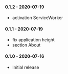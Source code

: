 #### 0.1.2 - 2020-07-19

- activation ServiceWorker

#### 0.1.1 - 2020-07-19

- fix application height
- section About

#### 0.1.0 - 2020-07-16

- Initial release
